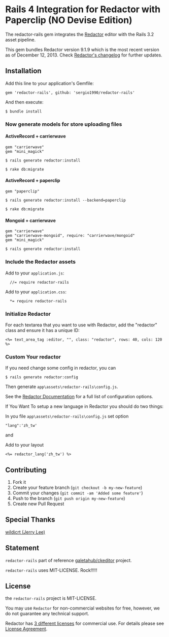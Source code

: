 # Rails 4 Integration for Redactor with Paperclip (NO Devise Edition)

The redactor-rails gem integrates the [Redactor](http://redactorjs.com/) editor with the Rails 3.2 asset pipeline.

This gem bundles Redactor version 9.1.9 which is the most recent version as of December 12, 2013. Check [Redactor's changelog](http://imperavi.com/redactor/log/) for further updates.

## Installation

Add this line to your application's Gemfile:

    gem 'redactor-rails', github: 'sergio1990/redactor-rails'

And then execute:

    $ bundle install

### Now generate models for store uploading files

#### ActiveRecord + carrierwave

    gem "carrierwave"
    gem "mini_magick"

    $ rails generate redactor:install

    $ rake db:migrate

#### ActiveRecord + paperclip

    gem "paperclip"

    $ rails generate redactor:install --backend=paperclip

    $ rake db:migrate

#### Mongoid + carrierwave
    gem "carrierwave"
    gem "carrierwave-mongoid", require: "carrierwave/mongoid"
    gem "mini_magick"

    $ rails generate redactor:install

### Include the Redactor assets

Add to your `application.js`:

      //= require redactor-rails

Add to your `application.css`:

      *= require redactor-rails

### Initialize Redactor

For each textarea that you want to use with Redactor, add the "redactor" class and ensure it has a unique ID:

    <%= text_area_tag :editor, "", class: "redactor", rows: 40, cols: 120 %>

### Custom Your redactor

If you need change some config in redactor, you can

    $ rails generate redactor:config

Then generate `app\assets\redactor-rails\config.js`.

See the [Redactor Documentation](http://redactorjs.com/docs/settings/) for a full list of configuration options.


If You Want To setup a new language in Redactor you should do two things:

In you file `app\assets\redactor-rails\config.js` set option

    "lang":'zh_tw'

and

Add to your layout

    <%= redactor_lang('zh_tw') %>

## Contributing

1. Fork it
2. Create your feature branch (`git checkout -b my-new-feature`)
3. Commit your changes (`git commit -am 'Added some feature'`)
4. Push to the branch (`git push origin my-new-feature`)
5. Create new Pull Request

## Special Thanks

[wildjcrt (Jerry Lee)](https://github.com/wildjcrt/)
## Statement

`redactor-rails` part of reference [galetahub/ckeditor](https://github.com/galetahub/ckeditor) project.

`redactor-rails` uses MIT-LICENSE. Rock!!!!!

## License

the `redactor-rails` project is MIT-LICENSE.

You may use `Redactor` for non-commercial websites for free, however, we do not guarantee any technical support.

Redactor has [3 different licenses](http://redactorjs.com/download/) for commercial use.
For details please see [License Agreement](http://redactorjs.com/download/).
